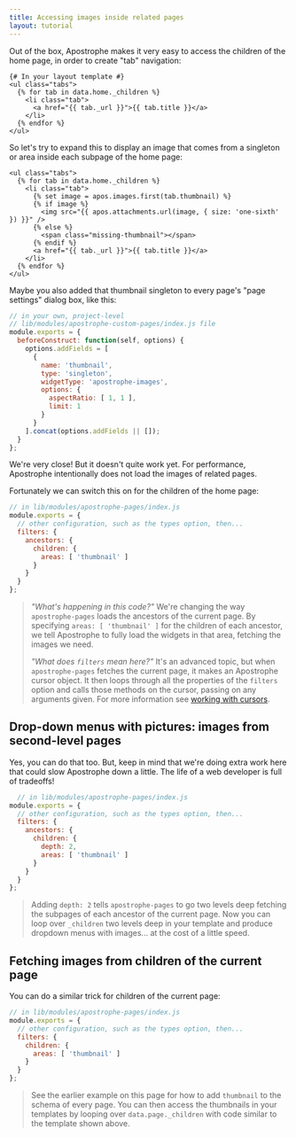 ```yaml
---
title: Accessing images inside related pages
layout: tutorial
---
```


Out of the box, Apostrophe makes it very easy to access the children
of the home page, in order to create "tab" navigation:

```markup
{# In your layout template #}
<ul class="tabs">
  {% for tab in data.home._children %}
    <li class="tab">
      <a href="{{ tab._url }}">{{ tab.title }}</a>
    </li>
  {% endfor %}
</ul>
```

So let's try to expand this to display an image that comes
from a singleton or area inside each subpage of the home page:

```markup
<ul class="tabs">
  {% for tab in data.home._children %}
    <li class="tab">
      {% set image = apos.images.first(tab.thumbnail) %}
      {% if image %}
        <img src="{{ apos.attachments.url(image, { size: 'one-sixth' }) }}" />
      {% else %}
        <span class="missing-thumbnail"></span>
      {% endif %}
      <a href="{{ tab._url }}">{{ tab.title }}</a>
    </li>
  {% endfor %}
</ul>
```

Maybe you also added that thumbnail singleton to every page's
"page settings" dialog box, like this:

```javascript
// in your own, project-level
// lib/modules/apostrophe-custom-pages/index.js file
module.exports = {
  beforeConstruct: function(self, options) {
    options.addFields = [
      {
        name: 'thumbnail',
        type: 'singleton',
        widgetType: 'apostrophe-images',
        options: {
          aspectRatio: [ 1, 1 ],
          limit: 1
        }
      }
    ].concat(options.addFields || []);
  }
}; 
```

We're very close! But it doesn't quite work yet. For performance, Apostrophe
intentionally does not load the images of related pages. 

Fortunately we can switch this on for the children of the home page:

```javascript
// in lib/modules/apostrophe-pages/index.js
module.exports = {
  // other configuration, such as the types option, then...
  filters: {
    ancestors: {
      children: {
        areas: [ 'thumbnail' ]
      }
    }
  }
};
```

> *"What's happening in this code?"* We're changing the
> way `apostrophe-pages` loads the ancestors of the
> current page. By specifying `areas: [ 'thumbnail' ]` for
the children of each ancestor, we tell Apostrophe to
> fully load the widgets in that area, fetching the
> images we need.
>
> *"What does `filters` mean here?"* It's an advanced topic, but when `apostrophe-pages`
> fetches the current page, it makes an Apostrophe cursor
> object. It then loops through all the properties of the
> `filters` option and calls those methods on the cursor,
> passing on any arguments given. For more information
> see [working with cursors](../intermediate/cursors.md).

## Drop-down menus with pictures: images from second-level pages

Yes, you can do that too. But, keep in mind that we're doing extra work
here that could slow Apostrophe down a little. The life of a web
developer is full of tradeoffs!

```javascript
  // in lib/modules/apostrophe-pages/index.js
module.exports = {
  // other configuration, such as the types option, then...
  filters: {
    ancestors: {
      children: {
        depth: 2,
        areas: [ 'thumbnail' ]
      }
    }
  }
};
```

> Adding `depth: 2` tells `apostrophe-pages` to go two levels
> deep fetching the subpages of each ancestor of the current page.
> Now you can loop over `_children` two levels deep in your
> template and produce dropdown menus with images... at the cost
> of a little speed.

## Fetching images from children of the current page

You can do a similar trick for children of the current page:

```javascript
// in lib/modules/apostrophe-pages/index.js
module.exports = {
  // other configuration, such as the types option, then...
  filters: {
    children: {
      areas: [ 'thumbnail' ]
    }
  }
};
```

> See the earlier example on this page for how to add `thumbnail`
to the schema of every page. You can then access the thumbnails
> in your templates by looping over `data.page._children` with
> code similar to the template shown above.


